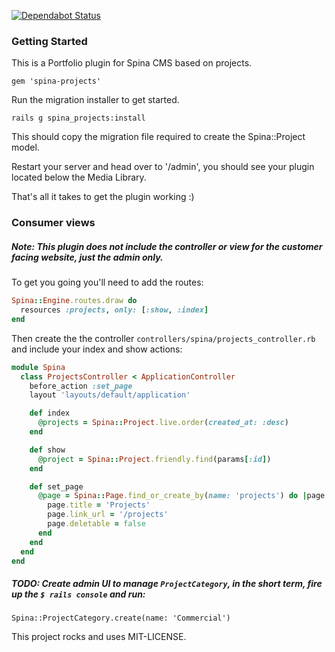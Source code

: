 [![Dependabot Status](https://api.dependabot.com/badges/status?host=github&repo=dankmitchell/spina-projects)](https://dependabot.com)

### Getting Started

This is a Portfolio plugin for Spina CMS based on projects.

`gem 'spina-projects'`

Run the migration installer to get started.

`rails g spina_projects:install`

This should copy the migration file required to create the Spina::Project model.

Restart your server and head over to '/admin', you should see your plugin located below the Media Library.

That's all it takes to get the plugin working :)

### Consumer views

##### Note: This plugin does not include the controller or view for the customer facing website, just the admin only.

To get you going you'll need to add the routes:

```ruby
Spina::Engine.routes.draw do
  resources :projects, only: [:show, :index]
end
```

Then create the the controller `controllers/spina/projects_controller.rb` and include your index and show actions:

```ruby
module Spina
  class ProjectsController < ApplicationController
    before_action :set_page
    layout 'layouts/default/application'

    def index
      @projects = Spina::Project.live.order(created_at: :desc)
    end

    def show
      @project = Spina::Project.friendly.find(params[:id])
    end

    def set_page
      @page = Spina::Page.find_or_create_by(name: 'projects') do |page|
        page.title = 'Projects'
        page.link_url = '/projects'
        page.deletable = false
      end
    end
  end
end
```

##### TODO: Create admin UI to manage `ProjectCategory`, in the short term, fire up the `$ rails console` and run:

`Spina::ProjectCategory.create(name: 'Commercial')`

This project rocks and uses MIT-LICENSE.

